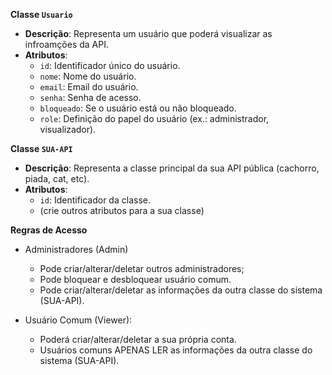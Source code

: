 **Classe `Usuario`**
   - **Descrição**: Representa um usuário que poderá visualizar as infroamções da API.
   - **Atributos**:
     - `id`: Identificador único do usuário.
     - `nome`: Nome do usuário.
     - `email`: Email do usuário.
     - `senha`: Senha de acesso.
     - `bloqueado`: Se o usuário está ou não bloqueado.
     - `role`: Definição do papel do usuário (ex.: administrador, visualizador).

**Classe `SUA-API`**
   - **Descrição**: Representa a classe principal da sua API pública (cachorro, piada, cat, etc).
   - **Atributos**:
     - `id`: Identificador da classe.
     - (crie outros atributos para a sua classe)

**Regras de Acesso**
- Administradores (Admin)
    - Pode criar/alterar/deletar outros administradores;
    - Pode bloquear e desbloquear usuário comum.
    - Pode criar/alterar/deletar as informações da outra classe do sistema (SUA-API).

- Usuário Comum (Viewer): 
    - Poderá criar/alterar/deletar a sua própria conta.
    - Usuários comuns APENAS LER as informações da outra classe do sistema (SUA-API).